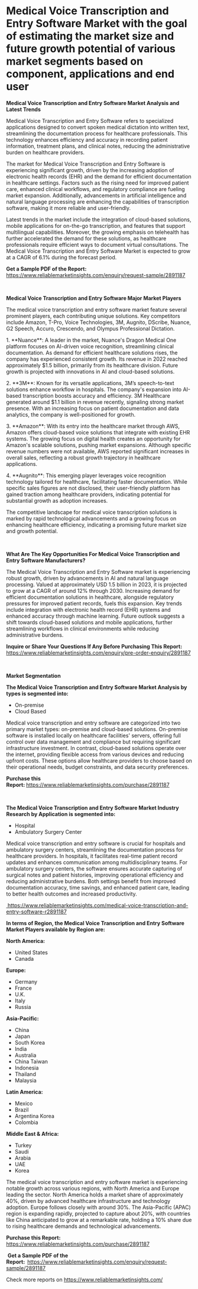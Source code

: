 <p><h1>Medical Voice Transcription and Entry Software Market with the goal of estimating the market size and future growth potential of various market segments based on component, applications and end user</h1></p><p><strong>Medical Voice Transcription and Entry Software Market Analysis and Latest Trends</strong></p>
<p><p>Medical Voice Transcription and Entry Software refers to specialized applications designed to convert spoken medical dictation into written text, streamlining the documentation process for healthcare professionals. This technology enhances efficiency and accuracy in recording patient information, treatment plans, and clinical notes, reducing the administrative burden on healthcare providers.</p><p>The market for Medical Voice Transcription and Entry Software is experiencing significant growth, driven by the increasing adoption of electronic health records (EHR) and the demand for efficient documentation in healthcare settings. Factors such as the rising need for improved patient care, enhanced clinical workflows, and regulatory compliance are fueling market expansion. Additionally, advancements in artificial intelligence and natural language processing are enhancing the capabilities of transcription software, making it more reliable and user-friendly.</p><p>Latest trends in the market include the integration of cloud-based solutions, mobile applications for on-the-go transcription, and features that support multilingual capabilities. Moreover, the growing emphasis on telehealth has further accelerated the demand for these solutions, as healthcare professionals require efficient ways to document virtual consultations. The Medical Voice Transcription and Entry Software Market is expected to grow at a CAGR of 6.1% during the forecast period.</p></p>
<p><strong>Get a Sample PDF of the Report:&nbsp;</strong> <a href="https://www.reliablemarketinsights.com/enquiry/request-sample/2891187?utm_campaign=3033&utm_medium=2&utm_source=Github&utm_content=ia&utm_term=14032025&utm_id=medical-voice-transcription-and-entry-software">https://www.reliablemarketinsights.com/enquiry/request-sample/2891187</a></p>
<p>&nbsp;</p>
<p><strong>Medical Voice Transcription and Entry Software Major Market Players</strong></p>
<p><p>The medical voice transcription and entry software market feature several prominent players, each contributing unique solutions. Key competitors include Amazon, T-Pro, Voice Technologies, 3M, Augnito, DScribe, Nuance, G2 Speech, Accuro, Crescendo, and Olympus Professional Dictation.</p><p>1. **Nuance**: A leader in the market, Nuance's Dragon Medical One platform focuses on AI-driven voice recognition, streamlining clinical documentation. As demand for efficient healthcare solutions rises, the company has experienced consistent growth. Its revenue in 2022 reached approximately $1.5 billion, primarily from its healthcare division. Future growth is projected with innovations in AI and cloud-based solutions.</p><p>2. **3M**: Known for its versatile applications, 3M’s speech-to-text solutions enhance workflow in hospitals. The company's expansion into AI-based transcription boosts accuracy and efficiency. 3M Healthcare generated around $1.1 billion in revenue recently, signaling strong market presence. With an increasing focus on patient documentation and data analytics, the company is well-positioned for growth.</p><p>3. **Amazon**: With its entry into the healthcare market through AWS, Amazon offers cloud-based voice solutions that integrate with existing EHR systems. The growing focus on digital health creates an opportunity for Amazon's scalable solutions, pushing market expansions. Although specific revenue numbers were not available, AWS reported significant increases in overall sales, reflecting a robust growth trajectory in healthcare applications.</p><p>4. **Augnito**: This emerging player leverages voice recognition technology tailored for healthcare, facilitating faster documentation. While specific sales figures are not disclosed, their user-friendly platform has gained traction among healthcare providers, indicating potential for substantial growth as adoption increases.</p><p>The competitive landscape for medical voice transcription solutions is marked by rapid technological advancements and a growing focus on enhancing healthcare efficiency, indicating a promising future market size and growth potential.</p></p>
<p>&nbsp;</p>
<p><strong>What Are The Key Opportunities For Medical Voice Transcription and Entry Software Manufacturers?</strong></p>
<p><p>The Medical Voice Transcription and Entry Software market is experiencing robust growth, driven by advancements in AI and natural language processing. Valued at approximately USD 1.5 billion in 2023, it is projected to grow at a CAGR of around 12% through 2030. Increasing demand for efficient documentation solutions in healthcare, alongside regulatory pressures for improved patient records, fuels this expansion. Key trends include integration with electronic health record (EHR) systems and enhanced accuracy through machine learning. Future outlook suggests a shift towards cloud-based solutions and mobile applications, further streamlining workflows in clinical environments while reducing administrative burdens.</p></p>
<p><strong>Inquire or Share Your Questions If Any Before Purchasing This Report:</strong> <a href="https://www.reliablemarketinsights.com/enquiry/pre-order-enquiry/2891187?utm_campaign=3033&utm_medium=2&utm_source=Github&utm_content=ia&utm_term=14032025&utm_id=medical-voice-transcription-and-entry-software">https://www.reliablemarketinsights.com/enquiry/pre-order-enquiry/2891187</a></p>
<p>&nbsp;</p>
<p><strong>Market Segmentation</strong></p>
<p><strong>The Medical Voice Transcription and Entry Software Market Analysis by types is segmented into:</strong></p>
<p><ul><li>On-premise</li><li>Cloud Based</li></ul></p>
<p><p>Medical voice transcription and entry software are categorized into two primary market types: on-premise and cloud-based solutions. On-premise software is installed locally on healthcare facilities' servers, offering full control over data management and compliance but requiring significant infrastructure investment. In contrast, cloud-based solutions operate over the internet, providing flexible access from various devices and reducing upfront costs. These options allow healthcare providers to choose based on their operational needs, budget constraints, and data security preferences.</p></p>
<p><strong>Purchase this Report:&nbsp;</strong><a href="https://www.reliablemarketinsights.com/purchase/2891187?utm_campaign=3033&utm_medium=2&utm_source=Github&utm_content=ia&utm_term=14032025&utm_id=medical-voice-transcription-and-entry-software">https://www.reliablemarketinsights.com/purchase/2891187</a></p>
<p>&nbsp;</p>
<p><strong>The Medical Voice Transcription and Entry Software Market Industry Research by Application is segmented into:</strong></p>
<p><ul><li>Hospital</li><li>Ambulatory Surgery Center</li></ul></p>
<p><p>Medical voice transcription and entry software is crucial for hospitals and ambulatory surgery centers, streamlining the documentation process for healthcare providers. In hospitals, it facilitates real-time patient record updates and enhances communication among multidisciplinary teams. For ambulatory surgery centers, the software ensures accurate capturing of surgical notes and patient histories, improving operational efficiency and reducing administrative burdens. Both settings benefit from improved documentation accuracy, time savings, and enhanced patient care, leading to better health outcomes and increased productivity.</p></p>
<p><a href="https://www.reliablemarketinsights.com/medical-voice-transcription-and-entry-software-r2891187?utm_campaign=3033&utm_medium=2&utm_source=Github&utm_content=ia&utm_term=14032025&utm_id=medical-voice-transcription-and-entry-software">&nbsp;https://www.reliablemarketinsights.com/medical-voice-transcription-and-entry-software-r2891187</a></p>
<p><strong>In terms of Region, the Medical Voice Transcription and Entry Software Market Players available by Region are:</strong></p>
<p>
    <p> <strong> North America: </strong>
        <ul>
            <li>United States</li>
            <li>Canada</li>
        </ul>
        </p> 
    <p> <strong> Europe: </strong>
        <ul>
            <li>Germany</li>
            <li>France</li>
            <li>U.K.</li>
            <li>Italy</li>
            <li>Russia</li>
        </ul>
        </p> 
    <p> <strong> Asia-Pacific: </strong>
        <ul>
            <li>China</li>
            <li>Japan</li>
            <li>South Korea</li>
            <li>India</li>
            <li>Australia</li>
            <li>China Taiwan</li>
            <li>Indonesia</li>
            <li>Thailand</li>
            <li>Malaysia</li>
        </ul>
        </p> 
    <p> <strong> Latin America: </strong>
        <ul>
            <li>Mexico</li>
            <li>Brazil</li>
            <li>Argentina Korea</li>
            <li>Colombia</li>
        </ul>
        </p> 
    <p> <strong> Middle East & Africa: </strong>
        <ul>
            <li>Turkey</li>
            <li>Saudi</li>
            <li>Arabia</li>
            <li>UAE</li>
            <li>Korea</li>
        </ul>
    </p>
    </p>
<p><p>The medical voice transcription and entry software market is experiencing notable growth across various regions, with North America and Europe leading the sector. North America holds a market share of approximately 40%, driven by advanced healthcare infrastructure and technology adoption. Europe follows closely with around 30%. The Asia-Pacific (APAC) region is expanding rapidly, projected to capture about 20%, with countries like China anticipated to grow at a remarkable rate, holding a 10% share due to rising healthcare demands and technological advancements.</p></p>
<p><strong>Purchase this Report: </strong><a href="https://www.reliablemarketinsights.com/purchase/2891187?utm_campaign=3033&utm_medium=2&utm_source=Github&utm_content=ia&utm_term=14032025&utm_id=medical-voice-transcription-and-entry-software">https://www.reliablemarketinsights.com/purchase/2891187</a></p>
<p>&nbsp;<strong>Get a Sample PDF of the Report:&nbsp;&nbsp;</strong><a href="https://www.reliablemarketinsights.com/enquiry/request-sample/2891187?utm_campaign=3033&utm_medium=2&utm_source=Github&utm_content=ia&utm_term=14032025&utm_id=medical-voice-transcription-and-entry-software">https://www.reliablemarketinsights.com/enquiry/request-sample/2891187</a></p>
<p><strong></strong></p>
<p>Check more reports on <a href="https://www.reliablemarketinsights.com/?utm_campaign=3033&utm_medium=2&utm_source=Github&utm_content=ia&utm_term=14032025&utm_id=medical-voice-transcription-and-entry-software">https://www.reliablemarketinsights.com/</a></p>
